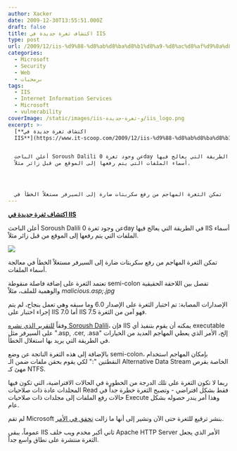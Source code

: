 ```yaml
---
author: Xacker
date: 2009-12-30T13:55:51.000Z
draft: false
title: اكتشاف ثغرة جديدة في IIS
type: post
url: /2009/12/iis-%d9%88-%d8%ab%d8%ba%d8%b1%d8%a9-%d8%ac%d8%af%d9%8a%d8%af%d8%a9/
categories:
  - Microsoft
  - Security
  - Web
  - برمجيات
tags:
  - IIS
  - Internet Information Services
  - Microsoft
  - vulnerability
coverImage: /static/images/iis-و-ثغرة-جديدة/iis_logo.png
excerpt: >-
  [**اكتشاف ثغرة جديدة في
  IIS**](https://www.it-scoop.com/2009/12/iis-%d9%88-%d8%ab%d8%ba%d8%b1%d8%a9-%d8%ac%d8%af%d9%8a%d8%af%d8%a9/)


  أعلن الباحث Soroush Dalili عن وجود ثغرة 0day في الطريقة التي يعالج فيها IIS
  أسماء الملفات التي يتم رفعها إلى الموقع من قبل زائر مثلاً.




  تمكن الثغرة المهاجم من رفع سكربتات ضارة إلى السيرفر مستغلاً الخطأ في
---
```

[**اكتشاف ثغرة جديدة في IIS**](https://www.it-scoop.com/2009/12/iis-%d9%88-%d8%ab%d8%ba%d8%b1%d8%a9-%d8%ac%d8%af%d9%8a%d8%af%d8%a9/)

أعلن الباحث Soroush Dalili عن وجود ثغرة 0day في الطريقة التي يعالج فيها IIS أسماء الملفات التي يتم رفعها إلى الموقع من قبل زائر مثلاً.

![](/static/images/iis-و-ثغرة-جديدة/iis_logo.png)

تمكن الثغرة المهاجم من رفع سكربتات ضارة إلى السيرفر مستغلاً الخطأ في معالجة أسماء الملفات.

تعتمد الثغرة على إضافة فاصلة منقوطة semi-colon تفصل بين اللاحقة الحقيقية والوهمية للملف، مثلاً *malicious.asp;.jpg*

الإصدارات المصابة: تم اختبار الثغرة على الإصدار 6.0 وما سبقه وهي تعمل بنجاح، لم يتم إجراء اختبار على IIS 7.0 أما IIS 7.5 فهو آمن من الثغرة.

وفقاً [للتقرير الذي نشره Soroush Dalili](http://www.isecur1ty.org/uploads/iis-semicolon-report.pdf)، فإن IIS يمكنه أن يقوم بتنفيذ أي executable على السيرفر مثل ".asp, .cer, .asa" إلخ، الأمر الذي يعطي المهاجم العديد من الخيارات في الطريقة التي يريد بها استغلال الخطأ.

بالإضافة إلى هذه الثغرة الناتجة عن وضع semi-colon، بإمكان المهاجم استخدام النقطتين ":" لكي يقوم بحقن ملفات ضمن الـ Alternative Data Stream الخاصة بقرص مهئ كـ NTFS.

ربما لا تكون الثغرة على تلك الدرجة من الخطورة في الحالات الافتراضية، التي تكون فيها المجلدات عادة ذات صلاحيات Read فقط بشكل افتراضي - وتصبح الثغرة خطرة جداً في حالات رفع الملفات إلى مجلدات ذات صلاحيات Execute وهذا أمر يندر حصوله بشكل عام.

لم تقم Microsoft بنشر ترقيع للثغرة حتى الآن وتشير إلى أنها ما زالت [تحقق في الأمر](http://blogs.technet.com/msrc/archive/2009/12/27/new-reports-of-a-vulnerability-in-iis.aspx).

عموماً، يبقى IIS ثاني أكبر مخدم ويب خلف Apache HTTP Server الأمر الذي يجعل الثغرة منتشرة على نطاق واسع جداً.
